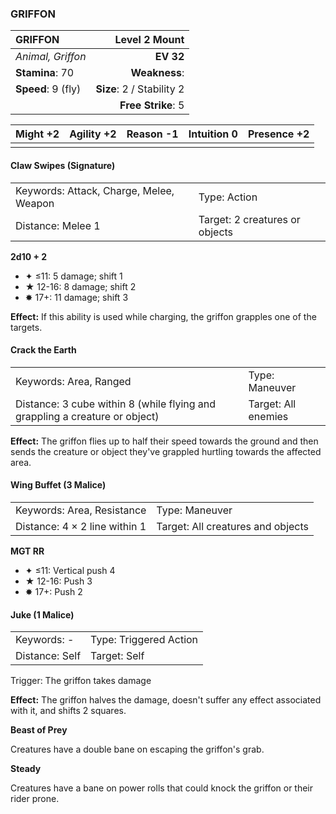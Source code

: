 ### GRIFFON

| GRIFFON            |         **Level 2 Mount** |
| :----------------- | ------------------------: |
| *Animal, Griffon*  |                 **EV 32** |
| **Stamina**: 70    |             **Weakness**: |
| **Speed**: 9 (fly) | **Size**: 2 / Stability 2 |
|                    |        **Free Strike**: 5 |

| **Might** +2 | **Agility** +2 | **Reason** -1 | **Intuition** 0 | **Presence** +2 |
| ------------ | -------------- | ------------- | --------------- | --------------- |
|              |                |               |                 |                 |

#### Claw Swipes (Signature)

|                                         |                                |
| :-------------------------------------- | :----------------------------- |
| Keywords: Attack, Charge, Melee, Weapon | Type: Action                   |
| Distance: Melee 1                       | Target: 2 creatures or objects |

**2d10 + 2**

- ✦ ≤11: 5 damage; shift 1
- ★ 12-16: 8 damage; shift 2
- ✸ 17+: 11 damage; shift 3

**Effect:** If this ability is used while charging, the griffon grapples one of the targets.

#### Crack the Earth

|                                                                             |                     |
| :-------------------------------------------------------------------------- | :------------------ |
| Keywords: Area, Ranged                                                      | Type: Maneuver      |
| Distance: 3 cube within 8 (while flying and grappling a creature or object) | Target: All enemies |

**Effect:** The griffon flies up to half their speed towards the ground and then sends the creature or object they've grappled hurtling towards the affected area.

#### Wing Buffet (3 Malice)

|                               |                                   |
| :---------------------------- | :-------------------------------- |
| Keywords: Area, Resistance    | Type: Maneuver                    |
| Distance: 4 × 2 line within 1 | Target: All creatures and objects |

**MGT RR**

- ✦ ≤11: Vertical push 4
- ★ 12-16: Push 3
- ✸ 17+: Push 2

#### Juke (1 Malice)

|                |                        |
| :------------- | :--------------------- |
| Keywords: -    | Type: Triggered Action |
| Distance: Self | Target: Self           |

Trigger: The griffon takes damage

**Effect:** The griffon halves the damage, doesn't suffer any effect associated with it, and shifts 2 squares.

**Beast of Prey**

Creatures have a double bane on escaping the griffon's grab.

**Steady**

Creatures have a bane on power rolls that could knock the griffon or their rider prone.
